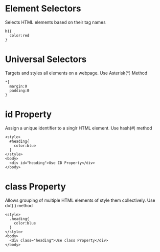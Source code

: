 # Element Selectors

Selects HTML elements based on their tag names

```
h1{
  color:red
}
```

# Universal Selectors

Targets and styles all elements on a webpage. Use Asterisk(\*) Method

```
*{
  margin:0
  padding:0
}
```

# id Property

Assign a unique identifier to a singlr HTML element. Use hash(#) method

```
<style>
  #heading{
    color:blue
  }
</style>
<body>
  <div id="heading">Use ID Property</div>
</body>
```

# class Property

Allows grouping of multiple HTML elements of style them collectively. Use dot(.) method

```
<style>
  .heading{
    color:blue
  }
</style>
<body>
  <div class="heading">Use class Property</div>
</body>
```
